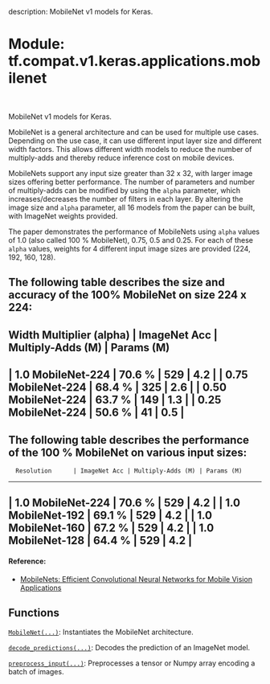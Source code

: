 description: MobileNet v1 models for Keras.

<div itemscope itemtype="http://developers.google.com/ReferenceObject">
<meta itemprop="name" content="tf.compat.v1.keras.applications.mobilenet" />
<meta itemprop="path" content="Stable" />
</div>

# Module: tf.compat.v1.keras.applications.mobilenet

<!-- Insert buttons and diff -->

<table class="tfo-notebook-buttons tfo-api nocontent" align="left">

</table>



MobileNet v1 models for Keras.


MobileNet is a general architecture and can be used for multiple use cases.
Depending on the use case, it can use different input layer size and
different width factors. This allows different width models to reduce
the number of multiply-adds and thereby
reduce inference cost on mobile devices.

MobileNets support any input size greater than 32 x 32, with larger image sizes
offering better performance.
The number of parameters and number of multiply-adds
can be modified by using the `alpha` parameter,
which increases/decreases the number of filters in each layer.
By altering the image size and `alpha` parameter,
all 16 models from the paper can be built, with ImageNet weights provided.

The paper demonstrates the performance of MobileNets using `alpha` values of
1.0 (also called 100 % MobileNet), 0.75, 0.5 and 0.25.
For each of these `alpha` values, weights for 4 different input image sizes
are provided (224, 192, 160, 128).

The following table describes the size and accuracy of the 100% MobileNet
on size 224 x 224:
----------------------------------------------------------------------------
Width Multiplier (alpha) | ImageNet Acc |  Multiply-Adds (M) |  Params (M)
----------------------------------------------------------------------------
|   1.0 MobileNet-224    |    70.6 %     |        529        |     4.2     |
|   0.75 MobileNet-224   |    68.4 %     |        325        |     2.6     |
|   0.50 MobileNet-224   |    63.7 %     |        149        |     1.3     |
|   0.25 MobileNet-224   |    50.6 %     |        41         |     0.5     |
----------------------------------------------------------------------------

The following table describes the performance of
the 100 % MobileNet on various input sizes:
------------------------------------------------------------------------
      Resolution      | ImageNet Acc | Multiply-Adds (M) | Params (M)
------------------------------------------------------------------------
|  1.0 MobileNet-224  |    70.6 %    |        529        |     4.2     |
|  1.0 MobileNet-192  |    69.1 %    |        529        |     4.2     |
|  1.0 MobileNet-160  |    67.2 %    |        529        |     4.2     |
|  1.0 MobileNet-128  |    64.4 %    |        529        |     4.2     |
------------------------------------------------------------------------

#### Reference:

- [MobileNets: Efficient Convolutional Neural Networks
   for Mobile Vision Applications](
    https://arxiv.org/abs/1704.04861)


## Functions

[`MobileNet(...)`](../../../../../tf/keras/applications/MobileNet.md): Instantiates the MobileNet architecture.

[`decode_predictions(...)`](../../../../../tf/keras/applications/mobilenet/decode_predictions.md): Decodes the prediction of an ImageNet model.

[`preprocess_input(...)`](../../../../../tf/keras/applications/mobilenet/preprocess_input.md): Preprocesses a tensor or Numpy array encoding a batch of images.

